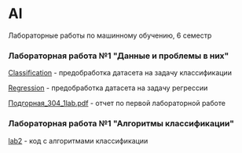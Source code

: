 # AI
Лабораторные работы по машинному обучению, 6 семестр

### Лабораторная работа №1 "Данные и проблемы в них"
[Classification](https://github.com/ViolettaPodgornaya/AI/tree/master/Classification) - предобработка датасета на задачу классификации

[Regression](https://github.com/ViolettaPodgornaya/AI/tree/master/Regression) - предобработка датасета на задачу регрессии

[Подгорная_304_1lab.pdf](https://github.com/ViolettaPodgornaya/AI/blob/master/Подгорная_304_1lab.pdf) - отчет по первой лабораторной работе

### Лабораторная работа №1 "Алгоритмы классификации"
[lab2](https://github.com/ViolettaPodgornaya/AI/tree/master/lab2) - код с алгоритмами классификации
